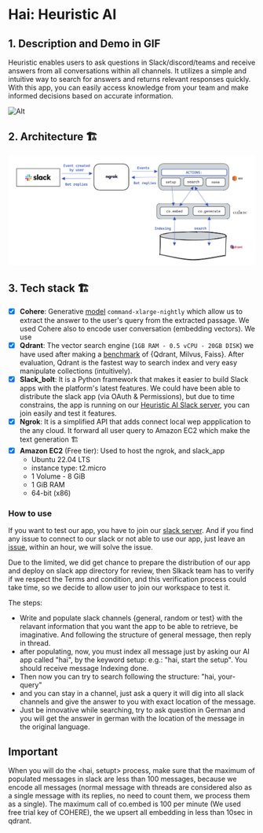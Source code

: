 # Hai: Heuristic AI

## 1. Description and Demo in GIF
Heuristic enables users to ask questions in Slack/discord/teams and receive answers from all conversations within all channels. It utilizes a simple and intuitive way to search for answers and returns relevant responses quickly. With this app, you can easily access knowledge from your team and make informed decisions based on accurate information.

![Alt](assets/TrimedGIF.gif)


## 2. Architecture 🏗️

![Alt](assets/image.png)


## 3. Tech stack 🏗️

- [x] **Cohere**: Generative [model](https://docs.cohere.ai/docs/generation-card) `command-xlarge-nightly` which allow us to extract the answer to the user's query from the extracted passage. We used Cohere also to  encode user conversation (embedding vectors). We use 
- [x] **Qdrant**: The vector search engine (`1GB RAM - 0.5 vCPU - 20GB DISK`) we have used after making a [benchmark](https://github.com/qdrant/vector-db-benchmark) of {Qdrant, Milvus, Faiss}. After evaluation, Qdrant is the fastest way to search index and very easy manipulate collections (intuitively).
- [x] **Slack_bolt**: It is a Python framework that makes it easier to build Slack apps with the platform's latest features. We could have been able to distribute the slack app (via OAuth & Permissions), but due to time constrains, the app is running on our [Heuristic AI Slack server](https://join.slack.com/t/heuristicai/shared_invite/zt-1reg204at-6BlH_V5E4r18BnpZX2JByA), you can join easily and test it features.
- [x] **Ngrok**: It is a simplified API that adds connect local wep appplication to the any cloud. It forward all user query to Amazon EC2 which make the text generation 🏗️
- [x] **Amazon EC2** (Free tier): Used to host the ngrok, and slack_app
    - Ubuntu 22.04 LTS
    - instance type: t2.micro
    - 1 Volume - 8 GiB
    - 1 GiB RAM
    - 64-bit (x86)


### How to use
If you want to test our app, you have to join our [slack server](https://join.slack.com/t/heuristicai/shared_invite/zt-1reg204at-6BlH_V5E4r18BnpZX2JByA). And if you find any issue to connect to our slack or not able to use our app, just leave an [issue](https://github.com/bm777/Heuristic/issues), within an hour, we will solve the issue.

Due to the limited, we did get chance to prepare the distribution of our app and deploy on slack app directory for review, then Slkack team has to verify if we respect the Terms and condition, and this verification process could take time, so we decide to allow user to join our workspace to test it.

The steps:

- Write and populate  slack channels {general, random or test} with the relavant information that you want the app to be able to retrieve, be imaginative. And following the structure of general message, then reply in thread.
- after populating, now, you must index all message just by asking our AI app called "hai", by the keyword setup: e.g.: "hai, start the setup". You should receive message Indexing done.
- Then now you can try to search following the structure: "hai, your-query"
- and you can stay in a channel, just ask a query it will dig into all slack channels and give the answer to you with exact location of the message.
- Just be innovative while searching, try to ask question in German and you will get the answer in german with the location of the message in the original language.

## Important
When you will do the <hai, setupt> process, make sure that the maximum of populated messages in slack are less than 100 messages, because we encode all messages (normal message with threads are considered also as a single message with its replies, no need to count them, we process them as a single). The maximum call of co.embed is 100 per minute (We used free trial key of COHERE), the we upsert all embedding in less than 10sec in qdrant.